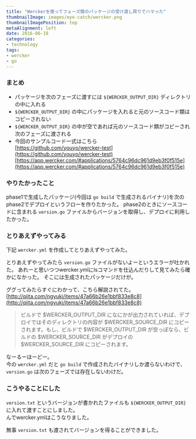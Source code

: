 ```yaml
---
title: "Werckerを使ってフェーズ間のパッケージの受け渡し周りでハマった"
thumbnailImage: images/eye-catch/wercker.png
thumbnailImagePosition: top
metaAlignment: left
date: 2016-06-18
categories:
- technology
tags:
- wercker
- go
---
```


### まとめ

- パッケージを次のフェーズに渡すには `${WERCKER_OUTPUT_DIR}` ディレクトリの中に入れる
- `${WERCKER_OUTPUT_DIR}` の中にパッケージを入れると元のソースコード類はコピーされない
- `${WERCKER_OUTPUT_DIR}` の中が空であれば元のソースコード類がコピーされ次のフェーズに渡される
- 今回のサンプルコード一式はこちら  
[https://github.com/youyo/wercker-test](https://github.com/youyo/wercker-test)  
[https://app.wercker.com/#applications/5764c96dc961d9eb3f0f515e](https://app.wercker.com/#applications/5764c96dc961d9eb3f0f515e)
<!--more-->

### やりたかったこと

phase1で生成したパッケージ(今回は `go build` で生成されるバイナリ)を次のphase2でデプロイというフローを作りたかった。
phase2のときにソースコードに含まれる `version.go` ファイルからバージョンを取得し、デプロイに利用したかった。

### とりあえずやってみる

下記 `wercker.yml` を作成してとりあえずやってみた。

<script src="https://gist.github.com/youyo/17d3ba013e3172f403aaed518d0bdaac.js"></script>

とりあえずやってみたら `version.go` ファイルがないよーというエラーが吐かれた。
あれーと思いつつwercker.ymlにlsコマンドを仕込んだりして見てみたら確かになかった。
そこには生成されたパッケージだけが。  
  
ググってみたらすぐにわかって、こちら解説されてた。  
[http://qiita.com/ngyuki/items/47a66b26e1bbf833e8c8](http://qiita.com/ngyuki/items/47a66b26e1bbf833e8c8)

>ビルドで $WERCKER_OUTPUT_DIR になにかが出力されていれば、デプロイではそのディレクトリの内容が $WERCKER_SOURCE_DIR にコピーされます。もし、ビルドで $WERCKER_OUTPUT_DIR が空っぽなら、ビルドの $WERCKER_SOURCE_DIR がデプロイの $WERCKER_SOURCE_DIR にコピーされます。

なーるーほーどー。  
今の `wercker.yml` だと `go build` で作成されたバイナリしか渡らないわけで、 `version.go` は次のフェーズでは存在しないわけだ。

### こうやることにした

`version.txt` というバージョンが書かれたファイルも `${WERCKER_OUTPUT_DIR}` に入れて渡すことにしました。  
んでwercker.ymlはこうなりました。

<script src="https://gist.github.com/youyo/f3696024d660dd33caadbbf84de879bf.js"></script>

無事 `version.txt` も渡されてバージョンを得ることができました。
